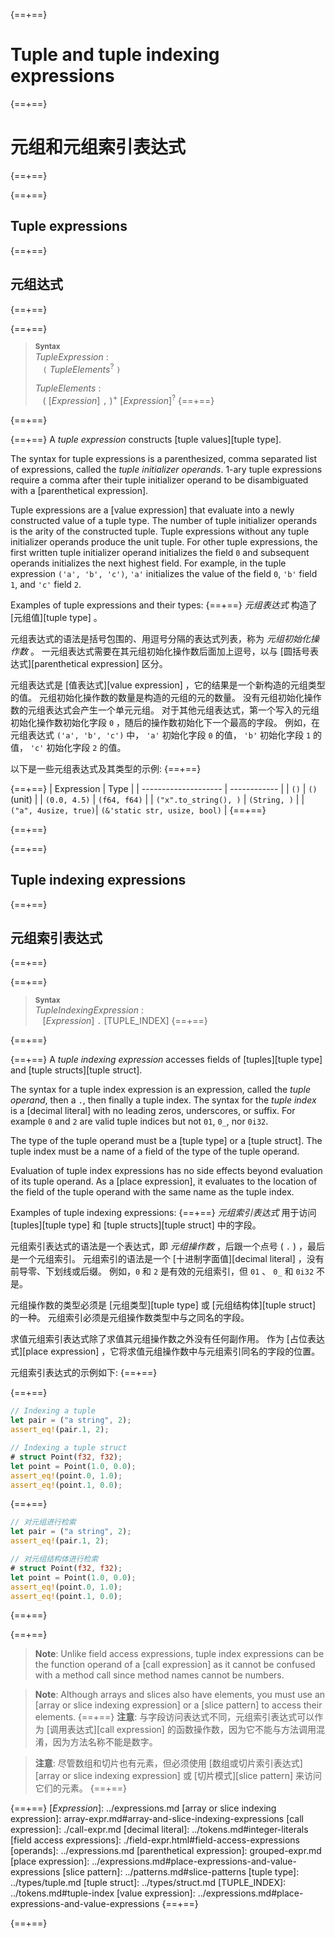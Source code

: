 {==+==}
# Tuple and tuple indexing expressions
{==+==}
# 元组和元组索引表达式
{==+==}


{==+==}
## Tuple expressions
{==+==}
## 元组达式
{==+==}


{==+==}
> **<sup>Syntax</sup>**\
> _TupleExpression_ :\
> &nbsp;&nbsp; `(` _TupleElements_<sup>?</sup> `)`
>
> _TupleElements_ :\
> &nbsp;&nbsp; ( [_Expression_] `,` )<sup>+</sup> [_Expression_]<sup>?</sup>
{==+==}

{==+==}


{==+==}
A *tuple expression* constructs [tuple values][tuple type].

The syntax for tuple expressions is a parenthesized, comma separated list of expressions, called the *tuple initializer operands*.
1-ary tuple expressions require a comma after their tuple initializer operand to be disambiguated with a [parenthetical expression].

Tuple expressions are a [value expression] that evaluate into a newly constructed value of a tuple type.
The number of tuple initializer operands is the arity of the constructed tuple.
Tuple expressions without any tuple initializer operands produce the unit tuple.
For other tuple expressions, the first written tuple initializer operand initializes the field `0` and subsequent operands initializes the next highest field.
For example, in the tuple expression `('a', 'b', 'c')`, `'a'` initializes the value of the field `0`, `'b'` field `1`, and `'c'` field `2`.

Examples of tuple expressions and their types:
{==+==}
 *元组表达式* 构造了 [元组值][tuple type] 。

元组表达式的语法是括号包围的、用逗号分隔的表达式列表，称为 *元组初始化操作数* 。
一元组表达式需要在其元组初始化操作数后面加上逗号，以与 [圆括号表达式][parenthetical expression] 区分。

元组表达式是 [值表达式][value expression] ，它的结果是一个新构造的元组类型的值。
元组初始化操作数的数量是构造的元组的元的数量。
没有元组初始化操作数的元组表达式会产生一个单元元组。
对于其他元组表达式，第一个写入的元组初始化操作数初始化字段 `0` ，随后的操作数初始化下一个最高的字段。
例如，在元组表达式 `('a', 'b', 'c')` 中， `'a'` 初始化字段 `0` 的值， `'b'` 初始化字段 `1` 的值， `'c'` 初始化字段 `2` 的值。

以下是一些元组表达式及其类型的示例:
{==+==}


{==+==}
| Expression           | Type         |
| -------------------- | ------------ |
| `()`                 | `()` (unit)  |
| `(0.0, 4.5)`         | `(f64, f64)` |
| `("x".to_string(), )` | `(String, )`  |
| `("a", 4usize, true)`| `(&'static str, usize, bool)` |
{==+==}

{==+==}


{==+==}
## Tuple indexing expressions
{==+==}
## 元组索引表达式
{==+==}


{==+==}
> **<sup>Syntax</sup>**\
> _TupleIndexingExpression_ :\
> &nbsp;&nbsp; [_Expression_] `.` [TUPLE_INDEX]
{==+==}

{==+==}


{==+==}
A *tuple indexing expression* accesses fields of [tuples][tuple type] and [tuple structs][tuple struct].

The syntax for a tuple index expression is an expression, called the *tuple operand*, then a `.`, then finally a tuple index.
The syntax for the *tuple index* is a [decimal literal] with no leading zeros, underscores, or suffix.
For example `0` and `2` are valid tuple indices but not `01`, `0_`, nor `0i32`.

The type of the tuple operand must be a [tuple type] or a [tuple struct].
The tuple index must be a name of a field of the type of the tuple operand.

Evaluation of tuple index expressions has no side effects beyond evaluation of its tuple operand.
As a [place expression], it evaluates to the location of the field of the tuple operand with the same name as the tuple index.

Examples of tuple indexing expressions:
{==+==}
*元组索引表达式* 用于访问 [tuples][tuple type] 和 [tuple structs][tuple struct] 中的字段。

元组索引表达式的语法是一个表达式，即 *元组操作数* ，后跟一个点号 ( `.` ) ，最后是一个元组索引。
元组索引的语法是一个 [十进制字面值][decimal literal] ，没有前导零、下划线或后缀。
例如，`0` 和 `2` 是有效的元组索引，但  `01` 、 `0_` 和 `0i32` 不是。

元组操作数的类型必须是 [元组类型][tuple type] 或 [元组结构体][tuple struct] 的一种。
元组索引必须是元组操作数类型中与之同名的字段。

求值元组索引表达式除了求值其元组操作数之外没有任何副作用。
作为 [占位表达式][place expression] ，它将求值元组操作数中与元组索引同名的字段的位置。

元组索引表达式的示例如下:
{==+==}


{==+==}
```rust
// Indexing a tuple
let pair = ("a string", 2);
assert_eq!(pair.1, 2);

// Indexing a tuple struct
# struct Point(f32, f32);
let point = Point(1.0, 0.0);
assert_eq!(point.0, 1.0);
assert_eq!(point.1, 0.0);
```
{==+==}
```rust
// 对元组进行检索
let pair = ("a string", 2);
assert_eq!(pair.1, 2);

// 对元组结构体进行检索
# struct Point(f32, f32);
let point = Point(1.0, 0.0);
assert_eq!(point.0, 1.0);
assert_eq!(point.1, 0.0);
```
{==+==}


{==+==}
> **Note**: Unlike field access expressions, tuple index expressions can be the function operand of a [call expression] as it cannot be confused with a method call since method names cannot be numbers.

> **Note**: Although arrays and slices also have elements, you must use an [array or slice indexing expression] or a [slice pattern] to access their elements.
{==+==}
> **注意**: 与字段访问表达式不同，元组索引表达式可以作为 [调用表达式][call expression] 的函数操作数，因为它不能与方法调用混淆，因为方法名称不能是数字。

> **注意**: 尽管数组和切片也有元素，但必须使用 [数组或切片索引表达式][array or slice indexing expression] 或 [切片模式][slice pattern] 来访问它们的元素。
{==+==}


{==+==}
[_Expression_]: ../expressions.md
[array or slice indexing expression]: array-expr.md#array-and-slice-indexing-expressions
[call expression]: ./call-expr.md
[decimal literal]: ../tokens.md#integer-literals
[field access expressions]: ./field-expr.html#field-access-expressions
[operands]: ../expressions.md
[parenthetical expression]: grouped-expr.md
[place expression]: ../expressions.md#place-expressions-and-value-expressions
[slice pattern]: ../patterns.md#slice-patterns
[tuple type]: ../types/tuple.md
[tuple struct]: ../types/struct.md
[TUPLE_INDEX]: ../tokens.md#tuple-index
[value expression]: ../expressions.md#place-expressions-and-value-expressions
{==+==}

{==+==}